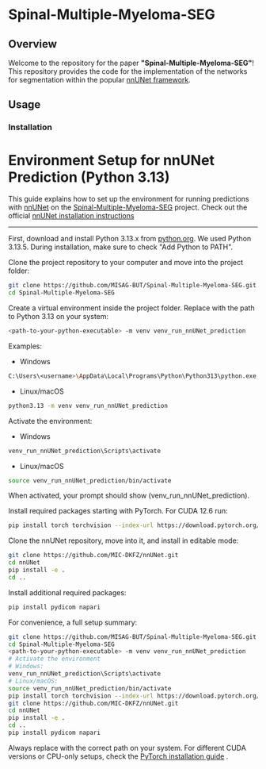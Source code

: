# Spinal-Multiple-Myeloma-SEG

## Overview
Welcome to the repository for the paper **"Spinal-Multiple-Myeloma-SEG"**! This repository provides the code for the implementation of the networks for segmentation within the popular [nnUNet framework](https://github.com/MIC-DKFZ/nnUNet).

## Usage
### Installation

# Environment Setup for nnUNet Prediction (Python 3.13)

This guide explains how to set up the environment for running predictions with [nnUNet](https://github.com/MIC-DKFZ/nnUNet) on the [Spinal-Multiple-Myeloma-SEG](https://github.com/MISAG-BUT/Spinal-Multiple-Myeloma-SEG) project.
Check out the official [nnUNet installation instructions](https://github.com/MIC-DKFZ/nnUNet/blob/master/documentation/installation_instructions.md)

---

First, download and install Python 3.13.x from [python.org](https://www.python.org/downloads/). We used Python 3.13.5. During installation, make sure to check "Add Python to PATH".  

Clone the project repository to your computer and move into the project folder:

```bash
git clone https://github.com/MISAG-BUT/Spinal-Multiple-Myeloma-SEG.git
cd Spinal-Multiple-Myeloma-SEG
```

Create a virtual environment inside the project folder. Replace <path-to-your-python-executable> with the path to Python 3.13 on your system:
```bash
<path-to-your-python-executable> -m venv venv_run_nnUNet_prediction
```

Examples:
- Windows
```bash
C:\Users\<username>\AppData\Local\Programs\Python\Python313\python.exe -m venv venv_run_nnUNet_prediction
```
- Linux/macOS
```bash
python3.13 -m venv venv_run_nnUNet_prediction
```

Activate the environment:
- Windows
```bash
venv_run_nnUNet_prediction\Scripts\activate
```
- Linux/macOS
```bash
source venv_run_nnUNet_prediction/bin/activate
```

When activated, your prompt should show (venv_run_nnUNet_prediction).

Install required packages starting with PyTorch. For CUDA 12.6 run:
```bash
pip install torch torchvision --index-url https://download.pytorch.org/whl/cu126
```
Clone the nnUNet repository, move into it, and install in editable mode:
```bash
git clone https://github.com/MIC-DKFZ/nnUNet.git
cd nnUNet
pip install -e .
cd ..
```
Install additional required packages:
```bash
pip install pydicom napari
```

For convenience, a full setup summary:
```bash
git clone https://github.com/MISAG-BUT/Spinal-Multiple-Myeloma-SEG.git
cd Spinal-Multiple-Myeloma-SEG
<path-to-your-python-executable> -m venv venv_run_nnUNet_prediction
# Activate the environment
# Windows:
venv_run_nnUNet_prediction\Scripts\activate
# Linux/macOS:
source venv_run_nnUNet_prediction/bin/activate
pip install torch torchvision --index-url https://download.pytorch.org/whl/cu126
git clone https://github.com/MIC-DKFZ/nnUNet.git
cd nnUNet
pip install -e .
cd ..
pip install pydicom napari
```

Always replace <path-to-your-python-executable> with the correct path on your system. For different CUDA versions or CPU-only setups, check the [PyTorch installation guide](https://pytorch.org/get-started/locally/)
.








